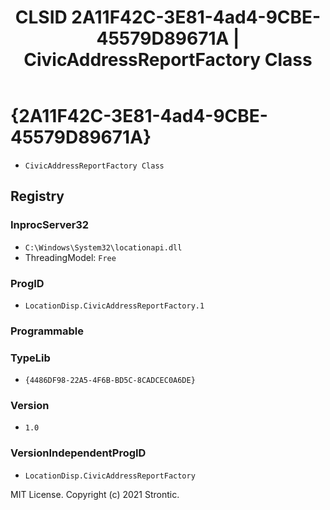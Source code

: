 ﻿---
title: "CLSID 2A11F42C-3E81-4ad4-9CBE-45579D89671A | CivicAddressReportFactory Class"
excerpt: What is COM-Object CLSID 2A11F42C-3E81-4ad4-9CBE-45579D89671A?
---

# {2A11F42C-3E81-4ad4-9CBE-45579D89671A}

* `CivicAddressReportFactory Class`

## Registry


### InprocServer32

* `C:\Windows\System32\locationapi.dll`
* ThreadingModel: `Free`

### ProgID

* `LocationDisp.CivicAddressReportFactory.1`

### Programmable


### TypeLib

* `{4486DF98-22A5-4F6B-BD5C-8CADCEC0A6DE}`

### Version

* `1.0`

### VersionIndependentProgID

* `LocationDisp.CivicAddressReportFactory`

MIT License. Copyright (c) 2021 Strontic.


